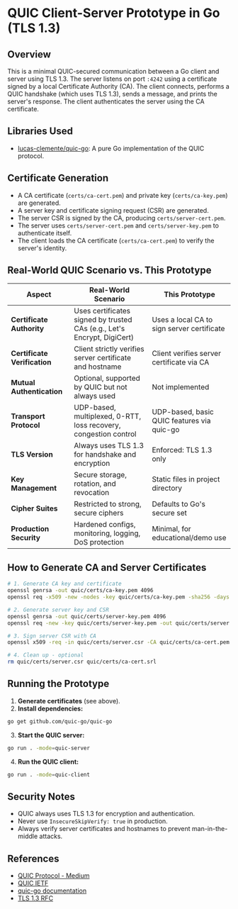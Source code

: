 # QUIC Client-Server Prototype in Go (TLS 1.3)

## Overview

This is a minimal QUIC-secured communication between a Go client and server using TLS 1.3. The server listens on port `:4242` using a certificate signed by a local Certificate Authority (CA). The client connects, performs a QUIC handshake (which uses TLS 1.3), sends a message, and prints the server's response. The client authenticates the server using the CA certificate.

## Libraries Used

- [lucas-clemente/quic-go](https://github.com/lucas-clemente/quic-go): A pure Go implementation of the QUIC protocol.

## Certificate Generation

- A CA certificate (`certs/ca-cert.pem`) and private key (`certs/ca-key.pem`) are generated.
- A server key and certificate signing request (CSR) are generated.
- The server CSR is signed by the CA, producing `certs/server-cert.pem`.
- The server uses `certs/server-cert.pem` and `certs/server-key.pem` to authenticate itself.
- The client loads the CA certificate (`certs/ca-cert.pem`) to verify the server's identity.

## Real-World QUIC Scenario vs. This Prototype

| Aspect                       | Real-World Scenario                                                     | This Prototype                             |
| ---------------------------- | ----------------------------------------------------------------------- | ------------------------------------------ |
| **Certificate Authority**    | Uses certificates signed by trusted CAs (e.g., Let's Encrypt, DigiCert) | Uses a local CA to sign server certificate |
| **Certificate Verification** | Client strictly verifies server certificate and hostname                | Client verifies server certificate via CA  |
| **Mutual Authentication**    | Optional, supported by QUIC but not always used                         | Not implemented                            |
| **Transport Protocol**       | UDP-based, multiplexed, 0-RTT, loss recovery, congestion control        | UDP-based, basic QUIC features via quic-go |
| **TLS Version**              | Always uses TLS 1.3 for handshake and encryption                        | Enforced: TLS 1.3 only                     |
| **Key Management**           | Secure storage, rotation, and revocation                                | Static files in project directory          |
| **Cipher Suites**            | Restricted to strong, secure ciphers                                    | Defaults to Go's secure set                |
| **Production Security**      | Hardened configs, monitoring, logging, DoS protection                   | Minimal, for educational/demo use          |

## How to Generate CA and Server Certificates

```bash
# 1. Generate CA key and certificate
openssl genrsa -out quic/certs/ca-key.pem 4096
openssl req -x509 -new -nodes -key quic/certs/ca-key.pem -sha256 -days 3650 -out quic/certs/ca-cert.pem -subj "/CN=MyRootCA"

# 2. Generate server key and CSR
openssl genrsa -out quic/certs/server-key.pem 4096
openssl req -new -key quic/certs/server-key.pem -out quic/certs/server.csr -config quic/server-openssl.cnf

# 3. Sign server CSR with CA
openssl x509 -req -in quic/certs/server.csr -CA quic/certs/ca-cert.pem -CAkey quic/certs/ca-key.pem -CAcreateserial -out quic/certs/server-cert.pem -days 365 -sha256 -extfile quic/server-openssl.cnf -extensions req_ext

# 4. Clean up - optional
rm quic/certs/server.csr quic/certs/ca-cert.srl
```

## Running the Prototype

1. **Generate certificates** (see above).
2. **Install dependencies:**

```bash
go get github.com/quic-go/quic-go
```

3. **Start the QUIC server:**

```bash
go run . -mode=quic-server
```

4. **Run the QUIC client:**

```bash
go run . -mode=quic-client
```

## Security Notes

- QUIC always uses TLS 1.3 for encryption and authentication.
- Never use `InsecureSkipVerify: true` in production.
- Always verify server certificates and hostnames to prevent man-in-the-middle attacks.

## References

- [QUIC Protocol - Medium](https://medium.com/@chmodshubham/quic-protocol-internets-new-speed-demon-76ab51155c4c)
- [QUIC IETF](https://datatracker.ietf.org/doc/html/rfc9000)
- [quic-go documentation](https://pkg.go.dev/github.com/lucas-clemente/quic-go)
- [TLS 1.3 RFC](https://datatracker.ietf.org/doc/html/rfc8446)
